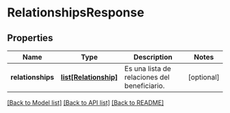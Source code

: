 # RelationshipsResponse

## Properties
Name | Type | Description | Notes
------------ | ------------- | ------------- | -------------
**relationships** | [**list[Relationship]**](Relationship.md) | Es una lista de relaciones del beneficiario. | [optional] 

[[Back to Model list]](../README.md#documentation-for-models) [[Back to API list]](../README.md#documentation-for-api-endpoints) [[Back to README]](../README.md)

